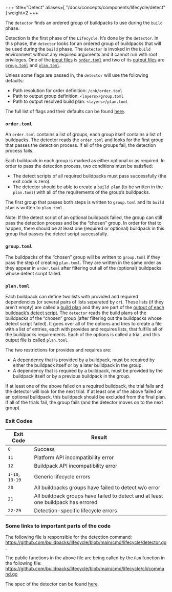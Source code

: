 +++
title="Detect"
aliases=[
  "/docs/concepts/components/lifecycle/detect"
]
weight=2
+++

The `detector` finds an ordered group of buildpacks to use during the `build` phase.

<!--more-->

Detection is the first phase of the `Lifecycle`. It’s done by the `detector`.
In this phase, the `detector` looks for an ordered group of buildpacks that will be used during the `build` phase.
The `detector` is invoked in the `build` environment without any required arguments and it cannot run with root privileges.
One of the [input files][inputs] is [`order.toml`][order] and two of its [output files][outputs] are [`group.toml`][group] and [`plan.toml`][plan].

Unless some flags are passed in, the `detector` will use the following defaults:

* Path resolution for order definition: `/cnb/order.toml`
* Path to output group definition: `<layers>/group.toml`
* Path to output resolved build plan: `<layers>/plan.toml`

The full list of flags and their defaults can be found [here][detector].

### `order.toml`

An `order.toml` contains a list of groups, each group itself contains a list of buildpacks.
The detector reads the `order.toml` and looks for the first group that passes the detection process.
If all of the groups fail, the detection process fails.

Each buildpack in each group is marked as either optional or as required.
In order to pass the detection process, two conditions must be satisfied:

* The detect scripts of all required buildpacks must pass successfully (the exit code is zero).
* The detector should be able to create a `build plan` (to be written in the `plan.toml`) with all of the requirements of the group’s buildpacks.

The first group that passes both steps is written to `group.toml` and its `build plan` is written to `plan.toml`.

Note: If the detect script of an optional buildpack failed, the group can still pass the detection process and be the “chosen”  group. In order for that to happen, there should be at least one (required or optional) buildpack in this group that passes the detect script successfully.

### `group.toml`

The buildpacks of the “chosen” group will be written to `group.toml` if they pass the step of creating `plan.toml`. They are written in the same order as they appear in `order.toml` after filtering out all of the (optional) buildpacks whose detect script failed.

### `plan.toml`

Each buildpack can define two lists with provided and required dependencies (or several pairs of lists separated by `or`). These lists (if they aren’t empty) are called a [build plan][buildPlan] and they are part of the [output of each buildpack’s detect script][detectScriptOutput].
The `detector` reads the build plans of the buildpacks of the “chosen” group (after filtering out the buildpacks whose detect script failed). It goes over all of the options and tries to create a file with a list of entries, each with provides and requires lists, that fulfills all of the buildpacks requirements. Each of the options is called a trial, and this output file is called `plan.toml`.

The two restrictions for provides and requires are:

* A dependency that is provided by a buildpack, must be required by either the buildpack itself or by a later buildpack in the group.
* A dependency that is required by a buildpack, must be provided by the buildpack itself or by a previous buildpack in the group.

If at least one of the above failed on a required buildpack, the trial fails and the detector will look for the next trial. If at least one of the above failed on an optional buildpack, this buildpack should be excluded from the final plan. If all of the trials fail, the group fails (and the detector moves on to the next group).

### Exit Codes

| Exit Code       | Result|
|-----------------|-------|
| `0`             | Success|
| `11`            | Platform API incompatibility error|
| `12`            | Buildpack API incompatibility error|
| `1-10`, `13-19` | Generic lifecycle errors|
| `20`            | All buildpacks groups have failed to detect w/o error|
| `21`            | All buildpack groups have failed to detect and at least one buildpack has errored|
| `22-29`         | Detection-specific lifecycle errors|

### Some links to important parts of the code

The following file is responsible for the detection command: <https://github.com/buildpacks/lifecycle/blob/main/cmd/lifecycle/detector.go>.

The public functions in the above file are being called by the `Run` function in the following file: <https://github.com/buildpacks/lifecycle/blob/main/cmd/lifecycle/cli/command.go>

The spec of the detector can be found [here][spec].

[inputs]: https://github.com/buildpacks/spec/blob/main/platform.md#inputs
[outputs]: https://github.com/buildpacks/spec/blob/main/platform.md#outputs
[detector]: https://github.com/buildpacks/spec/blob/main/platform.md#detector
[buildPlan]: https://github.com/buildpacks/spec/blob/main/buildpack.md#build-plan-toml
[detectScriptOutput]: https://github.com/buildpacks/spec/blob/main/buildpack.md#detection
[spec]: https://github.com/buildpacks/spec/blob/main/buildpack.md#phase-1-detection
[order]: https://github.com/buildpacks/spec/blob/main/platform.md#ordertoml-toml
[group]: https://github.com/buildpacks/spec/blob/main/platform.md#grouptoml-toml
[plan]: https://github.com/buildpacks/spec/blob/main/platform.md#plantoml-toml

